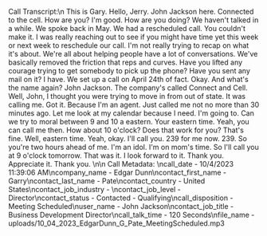 Call Transcript:\n This is Gary. Hello, Jerry. John Jackson here. Connected to the cell. How are you? I'm good. How are you doing? We haven't talked in a while. We spoke back in May. We had a rescheduled call. You couldn't make it. I was really reaching out to see if you might have time yet this week or next week to reschedule our call. I'm not really trying to recap on what it's about. We're all about helping people have a lot of conversations. We've basically removed the friction that reps and curves. Have you lifted any courage trying to get somebody to pick up the phone? Have you sent any mail on it? I have. We set up a call on April 24th of fact. Okay. And what's the name again? John Jackson. The company's called Connect and Cell. Well, John, I thought you were trying to move in from out of state. It was calling me. Got it. Because I'm an agent. Just called me not no more than 30 minutes ago. Let me look at my calendar because I need. I'm going to. Can we try to moral between 9 and 10 a eastern. Your eastern time. Yeah, you can call me then. How about 10 o'clock? Does that work for you? That's fine. Well, eastern time. Yeah, okay. I'll call you. 239 for me now. 239. So you're two hours ahead of me. I'm an idol. I'm on mom's time. So I'll call you at 9 o'clock tomorrow. That was it. I look forward to it. Thank you. Appreciate it. Thank you. \n\n Call Metadata: \ncall_date - 10/4/2023 11:39:06 AM\ncompany_name - Edgar Dunn\ncontact_first_name - Garry\ncontact_last_name - Pate\ncontact_country - United States\ncontact_job_industry - \ncontact_job_level - Director\ncontact_status - Contacted - Qualifying\ncall_disposition - Meeting Scheduled\nuser_name - John Jackson\ncontact_job_title - Business Development Director\ncall_talk_time - 120 Seconds\nfile_name - uploads/10_04_2023_EdgarDunn_G_Pate_MeetingScheduled.mp3
